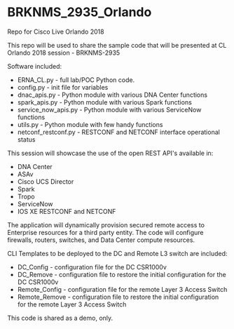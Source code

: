 # BRKNMS_2935_Orlando
Repo for Cisco Live Orlando 2018

This repo will be used to share the sample code that will be presented at CL Orlando 2018 session - BRKNMS-2935

Software included:

- ERNA_CL.py - full lab/POC Python code.
- config.py - init file for variables
- dnac_apis.py - Python module with various DNA Center functions
- spark_apis.py - Python module with various Spark functions
- service_now_apis.py - Python module with various ServiceNow functions
- utils.py - Python module with few handy functions
- netconf_restconf.py - RESTCONF and NETCONF interface operational status

This session will showcase the use of the open REST API's available in:

- DNA Center
- ASAv
- Cisco UCS Director
- Spark
- Tropo
- ServiceNow
- IOS XE RESTCONF and NETCONF

The application will dynamically provision secured remote access to Enterprise resources for a third party entity. The code will configure firewalls, routers, switches, and Data Center compute resources.

CLI Templates to be deployed to the DC and Remote L3 switch are included:

- DC_Config - configuration file for the DC CSR1000v
- DC_Remove - configuration file to restore the initial configuration for the DC CSR1000v
- Remote_Config - configuration file for the remote Layer 3 Access Switch
- Remote_Remove - configuration file to restore the initial configuration for the remote Layer 3 Access Switch

This code is shared as a demo, only.

